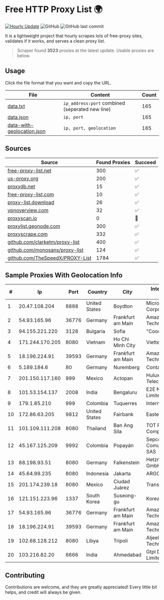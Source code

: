 
# Free HTTP Proxy List 🌍

[![Hourly Update](https://github.com/mertguvencli/http-proxy-list/actions/workflows/main.yml/badge.svg?branch=main)](https://github.com/mertguvencli/http-proxy-list/actions/workflows/main.yml)
![GitHub](https://img.shields.io/github/license/mertguvencli/http-proxy-list)
![GitHub last commit](https://img.shields.io/github/last-commit/mertguvencli/http-proxy-list)

It is a lightweight project that hourly scrapes lots of free-proxy sites, validates if it works, and serves a clean proxy list.


> Scraper found **3523** proxies at the latest update. Usable proxies are below.

## Usage

Click the file format that you want and copy the URL.


|File|Content|Count|
|----|-------|-----|
|[data.txt](https://raw.githubusercontent.com/mertguvencli/http-proxy-list/main/proxy-list/data.txt)|`ip_address:port` combined (seperated new line)|165|
|[data.json](https://raw.githubusercontent.com/mertguvencli/http-proxy-list/main/proxy-list/data.json)|`ip, port`|165|
|[data-with-geolocation.json](https://raw.githubusercontent.com/mertguvencli/http-proxy-list/main/proxy-list/data-with-geolocation.json)|`ip, port, geolocation`|165|

## Sources

|Source|Found Proxies|Succeed|
|------|-------------|-------|
|[free-proxy-list.net](https://free-proxy-list.net)|300|✅|
|[us-proxy.org](https://www.us-proxy.org)|200|✅|
|[proxydb.net](http://proxydb.net)|15|✅|
|[free-proxy-list.com](https://free-proxy-list.com/?page=&port=&type%5B%5D=http&type%5B%5D=https&up_time=0&search=Search)|10|✅|
|[proxy-list.download](https://www.proxy-list.download/HTTP)|26|✅|
|[vpnoverview.com](https://vpnoverview.com/privacy/anonymous-browsing/free-proxy-servers)|32|✅|
|[proxyscan.io](https://www.proxyscan.io)|0|🚫|
|[proxylist.geonode.com](https://proxylist.geonode.com/api/proxy-list?limit=300&page=1&sort_by=lastChecked&sort_type=desc&protocols=http,https)|300|✅|
|[proxyscrape.com](https://api.proxyscrape.com/v2/?request=displayproxies&protocol=http&timeout=10000&country=all&ssl=all&anonymity=all)|332|✅|
|[github.com/clarketm/proxy-list](https://raw.githubusercontent.com/clarketm/proxy-list/master/proxy-list-raw.txt)|400|✅|
|[github.com/monosans/proxy-list](https://raw.githubusercontent.com/monosans/proxy-list/main/proxies/http.txt)|124|✅|
|[github.com/TheSpeedX/PROXY-List](https://raw.githubusercontent.com/TheSpeedX/PROXY-List/master/http.txt)|1784|✅|


## Sample Proxies With Geolocation Info

|#|Ip|Port|Country|City|Internet Service Provider|
|-|--|----|-------|----|-------------------------|
|1|20.47.108.204|8888|United States|Boydton|Microsoft Corporation|
|2|54.93.165.96|36776|Germany|Frankfurt am Main|Amazon Technologies Inc.|
|3|94.155.221.220|3128|Bulgaria|Sofia|"Cooolbox" AD|
|4|171.244.170.205|8080|Vietnam|Ho Chi Minh City|Viettel Corporation|
|5|18.196.224.91|39593|Germany|Frankfurt am Main|Amazon Technologies Inc.|
|6|5.189.184.6|80|Germany|Nuremberg|Contabo GmbH|
|7|201.150.117.160|999|Mexico|Actopan|Hulux Telecomunicaciones|
|8|101.53.154.137|2008|India|Bengaluru|E2E Networks Limited|
|9|179.1.85.210|999|Colombia|Tuquerres|Internexa S.a. E.S.P|
|10|172.86.63.205|9812|United States|Fairbank|Eastern Iowa IP, LLC|
|11|101.109.111.208|8080|Thailand|Ban Ang Sila|TOT Public Company Limited|
|12|45.167.125.209|9992|Colombia|Popayán|Sepcom Comunicaciones SAS|
|13|88.198.93.51|8080|Germany|Falkenstein|Hetzner Online GmbH|
|14|45.64.99.235|8080|Indonesia|Jakarta|ARGON|
|15|201.174.239.18|8080|Mexico|Ciudad Juárez|Transtelco Inc|
|16|121.151.223.96|1337|South Korea|Suseong-gu|Korea Telecom|
|17|54.93.165.96|36776|Germany|Frankfurt am Main|Amazon Technologies Inc.|
|18|18.196.224.91|39593|Germany|Frankfurt am Main|Amazon Technologies Inc.|
|19|102.68.128.212|8080|Libya|Tripoli|Aljeel Aljadeed For Technology|
|20|103.216.82.20|6666|India|Ahmedabad|Gtpl Dcpl Private Limited|



## Contributing

Contributions are welcome, and they are greatly appreciated! Every
little bit helps, and credit will always be given.

